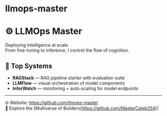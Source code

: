 # llmops-master
# ⚙️ LLMOps Master

Deploying intelligence at scale.  
From fine-tuning to inference, I control the flow of cognition.

## 🚀 Top Systems
- **RAGStack** — RAG pipeline starter with evaluation suite
- **LLMFlow** — visual orchestration of model components
- **InferWatch** — monitoring + auto-scaling for model endpoints

---

🌐 Website: https://github.com/llmops-master  
🧭 Explore the [Multiverse of Builders(https://github.com/MasterCaleb254)]


